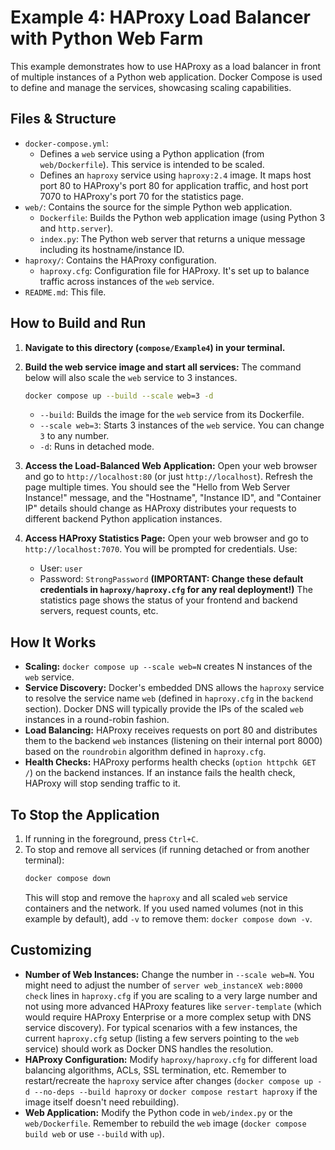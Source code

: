 # Example 4: HAProxy Load Balancer with Python Web Farm

This example demonstrates how to use HAProxy as a load balancer in front of multiple instances of a Python web application. Docker Compose is used to define and manage the services, showcasing scaling capabilities.

## Files & Structure

-   `docker-compose.yml`:
    -   Defines a `web` service using a Python application (from `web/Dockerfile`). This service is intended to be scaled.
    -   Defines an `haproxy` service using `haproxy:2.4` image. It maps host port 80 to HAProxy's port 80 for application traffic, and host port 7070 to HAProxy's port 70 for the statistics page.
-   `web/`: Contains the source for the simple Python web application.
    -   `Dockerfile`: Builds the Python web application image (using Python 3 and `http.server`).
    -   `index.py`: The Python web server that returns a unique message including its hostname/instance ID.
-   `haproxy/`: Contains the HAProxy configuration.
    -   `haproxy.cfg`: Configuration file for HAProxy. It's set up to balance traffic across instances of the `web` service.
-   `README.md`: This file.

## How to Build and Run

1.  **Navigate to this directory (`compose/Example4`) in your terminal.**

2.  **Build the web service image and start all services:**
    The command below will also scale the `web` service to 3 instances.
    ```bash
    docker compose up --build --scale web=3 -d
    ```
    -   `--build`: Builds the image for the `web` service from its Dockerfile.
    -   `--scale web=3`: Starts 3 instances of the `web` service. You can change `3` to any number.
    -   `-d`: Runs in detached mode.

3.  **Access the Load-Balanced Web Application:**
    Open your web browser and go to `http://localhost:80` (or just `http://localhost`).
    Refresh the page multiple times. You should see the "Hello from Web Server Instance!" message, and the "Hostname", "Instance ID", and "Container IP" details should change as HAProxy distributes your requests to different backend Python application instances.

4.  **Access HAProxy Statistics Page:**
    Open your web browser and go to `http://localhost:7070`.
    You will be prompted for credentials. Use:
    -   User: `user`
    -   Password: `StrongPassword`
    **(IMPORTANT: Change these default credentials in `haproxy/haproxy.cfg` for any real deployment!)**
    The statistics page shows the status of your frontend and backend servers, request counts, etc.

## How It Works

-   **Scaling:** `docker compose up --scale web=N` creates N instances of the `web` service.
-   **Service Discovery:** Docker's embedded DNS allows the `haproxy` service to resolve the service name `web` (defined in `haproxy.cfg` in the `backend` section). Docker DNS will typically provide the IPs of the scaled `web` instances in a round-robin fashion.
-   **Load Balancing:** HAProxy receives requests on port 80 and distributes them to the backend `web` instances (listening on their internal port 8000) based on the `roundrobin` algorithm defined in `haproxy.cfg`.
-   **Health Checks:** HAProxy performs health checks (`option httpchk GET /`) on the backend instances. If an instance fails the health check, HAProxy will stop sending traffic to it.

## To Stop the Application

1.  If running in the foreground, press `Ctrl+C`.
2.  To stop and remove all services (if running detached or from another terminal):
    ```bash
    docker compose down
    ```
    This will stop and remove the `haproxy` and all scaled `web` service containers and the network.
    If you used named volumes (not in this example by default), add `-v` to remove them: `docker compose down -v`.

## Customizing

-   **Number of Web Instances:** Change the number in `--scale web=N`. You might need to adjust the number of `server web_instanceX web:8000 check` lines in `haproxy.cfg` if you are scaling to a very large number and not using more advanced HAProxy features like `server-template` (which would require HAProxy Enterprise or a more complex setup with DNS service discovery). For typical scenarios with a few instances, the current `haproxy.cfg` setup (listing a few servers pointing to the `web` service) should work as Docker DNS handles the resolution.
-   **HAProxy Configuration:** Modify `haproxy/haproxy.cfg` for different load balancing algorithms, ACLs, SSL termination, etc. Remember to restart/recreate the `haproxy` service after changes (`docker compose up -d --no-deps --build haproxy` or `docker compose restart haproxy` if the image itself doesn't need rebuilding).
-   **Web Application:** Modify the Python code in `web/index.py` or the `web/Dockerfile`. Remember to rebuild the `web` image (`docker compose build web` or use `--build` with `up`).
